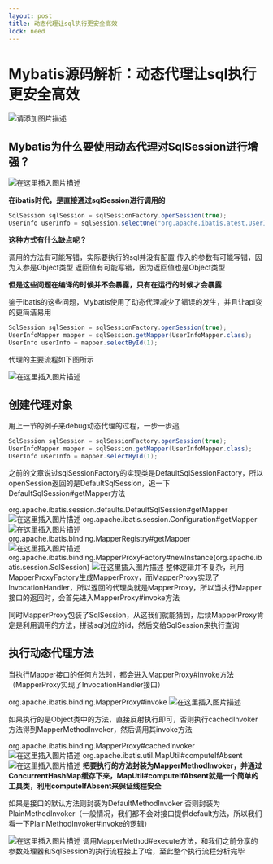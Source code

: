 ```yaml
---
layout: post
title: 动态代理让sql执行更安全高效
lock: need
---
```


# Mybatis源码解析：动态代理让sql执行更安全高效

![请添加图片描述](https://img-blog.csdnimg.cn/fedf9e0a01de460ca897ac7d9e75ad41.jpg?)
## Mybatis为什么要使用动态代理对SqlSession进行增强？
![在这里插入图片描述](https://img-blog.csdnimg.cn/aa8e8c46c59c479280d6bf115f87903f.png?)

**在ibatis时代，是直接通过sqlSession进行调用的**
```java
SqlSession sqlSession = sqlSessionFactory.openSession(true);
UserInfo userInfo = sqlSession.selectOne("org.apache.ibatis.atest.UserInfoMapper.selectById", 1);
```
**这种方式有什么缺点呢？**

调用的方法有可能写错，实际要执行的sql并没有配置
传入的参数有可能写错，因为入参是Object类型
返回值有可能写错，因为返回值也是Object类型

**但是这些问题在编译的时候并不会暴露，只有在运行的时候才会暴露**


鉴于ibatis的这些问题，Mybatis使用了动态代理减少了错误的发生，并且让api变的更简洁易用
```java
SqlSession sqlSession = sqlSessionFactory.openSession(true);
UserInfoMapper mapper = sqlSession.getMapper(UserInfoMapper.class);
UserInfo userInfo = mapper.selectById(1);
```

代理的主要流程如下图所示

![在这里插入图片描述](https://img-blog.csdnimg.cn/5850364bbb1c4293955d878d5596884b.png?)
## 创建代理对象
用上一节的例子来debug动态代理的过程，一步一步追

```java
SqlSession sqlSession = sqlSessionFactory.openSession(true);
UserInfoMapper mapper = sqlSession.getMapper(UserInfoMapper.class);
UserInfo userInfo = mapper.selectById(1);
```
之前的文章说过sqlSessionFactory的实现类是DefaultSqlSessionFactory，所以openSession返回的是DefaultSqlSession，追一下
DefaultSqlSession#getMapper方法

org.apache.ibatis.session.defaults.DefaultSqlSession#getMapper
![在这里插入图片描述](https://img-blog.csdnimg.cn/5d73ee2684b04a3caf64e8b414bd0f65.png)
org.apache.ibatis.session.Configuration#getMapper
![在这里插入图片描述](https://img-blog.csdnimg.cn/a70953cfdaa247ee835df962bf76c641.png)
org.apache.ibatis.binding.MapperRegistry#getMapper
![在这里插入图片描述](https://img-blog.csdnimg.cn/7793867ac12b434ea00090e4cada7a64.png?)
org.apache.ibatis.binding.MapperProxyFactory#newInstance(org.apache.ibatis.session.SqlSession)
![在这里插入图片描述](https://img-blog.csdnimg.cn/9040a2e8fb2b437487dfb25ba6455fc3.png?)
整体逻辑并不复杂，利用MapperProxyFactory生成MapperProxy，而MapperProxy实现了InvocationHandler，所以返回的代理类就是MapperProxy，所以当执行Mapper接口的返回时，会首先进入MapperProxy#invoke方法

同时MapperProxy包装了SqlSession，从这我们就能猜到，后续MapperProxy肯定是利用调用的方法，拼装sql对应的id，然后交给SqlSession来执行查询
## 执行动态代理方法
当执行Mapper接口的任何方法时，都会进入MapperProxy#invoke方法（MapperProxy实现了InvocationHandler接口）

org.apache.ibatis.binding.MapperProxy#invoke
![在这里插入图片描述](https://img-blog.csdnimg.cn/b9732dfdf3d440fcb5a7ef770b9358ca.png)

如果执行的是Object类中的方法，直接反射执行即可，否则执行cachedInvoker方法得到MapperMethodInvoker，然后调用其invoke方法

org.apache.ibatis.binding.MapperProxy#cachedInvoker
![在这里插入图片描述](https://img-blog.csdnimg.cn/e4119ef695be486caa5135bd75d20c0f.png?)
org.apache.ibatis.util.MapUtil#computeIfAbsent
![在这里插入图片描述](https://img-blog.csdnimg.cn/ad10260249424df08fccc2fbd4e1c4d6.png?)
**把要执行的方法封装为MapperMethodInvoker，并通过ConcurrentHashMap缓存下来，MapUtil#computeIfAbsent就是一个简单的工具类，利用computeIfAbsent来保证线程安全**

如果是接口的默认方法则封装为DefaultMethodInvoker
否则封装为PlainMethodInvoker（一般情况，我们都不会对接口提供default方法，所以我们看一下PlainMethodInvoker#invoke的逻辑）

![在这里插入图片描述](https://img-blog.csdnimg.cn/fa6332ff72784f7b9f23672a5b59d4e2.png?)
调用MapperMethod#execute方法，和我们之前分享的参数处理器和SqlSession的执行流程接上了哈，至此整个执行流程分析完毕